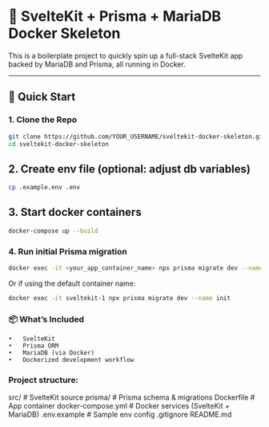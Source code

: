 # 🧪 SvelteKit + Prisma + MariaDB Docker Skeleton

This is a boilerplate project to quickly spin up a full-stack SvelteKit app backed by MariaDB and Prisma, all running in Docker.

---

## 🚀 Quick Start

### 1. Clone the Repo

```bash
git clone https://github.com/YOUR_USERNAME/sveltekit-docker-skeleton.git
cd sveltekit-docker-skeleton
```
## 2. Create env file (optional: adjust db variables)
```bash
cp .example.env .env
```
## 3. Start docker containers
```bash
docker-compose up --build
```
### 4. Run initial Prisma migration
```bash
docker exec -it <your_app_container_name> npx prisma migrate dev --name init
```
Or if using the default container name:
```bash
docker exec -it sveltekit-1 npx prisma migrate dev --name init
```

### 📦 What’s Included
	•	SvelteKit
	•	Prisma ORM
	•	MariaDB (via Docker)
	•	Dockerized development workflow

### Project structure:

src/                # SvelteKit source
prisma/             # Prisma schema & migrations
Dockerfile          # App container
docker-compose.yml  # Docker services (SvelteKit + MariaDB)
.env.example        # Sample env config
.gitignore
README.md
